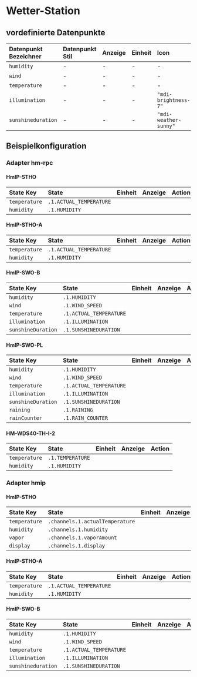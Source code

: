 # Wetter-Station

## vordefinierte Datenpunkte

| Datenpunkt Bezeichner | Datenpunkt Stil | Anzeige | Einheit | Icon | Icon Stil |
| :--- | :--- | :--- | :--- | :--- | :--- |
| `humidity` | - | - | - | - | - |
| `wind` | - | - | - | - | - |
| `temperature` | - | - | - | - | - |
| `illumination` | - | - | - | `"mdi-brightness-7"` | - |
| `sunshineduration` | - | - | - | `"mdi-weather-sunny"` | - |

## Beispielkonfiguration

### Adapter hm-rpc

#### HmIP-STHO

| State Key | State | Einheit | Anzeige | Action |
| :--- | :--- | :--- | :--- | :--- |
| `temperature` | `.1.ACTUAL_TEMPERATURE` |  |  |  |
| `humidity` | `.1.HUMIDITY` |  |  |  |

#### HmIP-STHO-A

| State Key | State | Einheit | Anzeige | Action |
| :--- | :--- | :--- | :--- | :--- |
| `temperature` | `.1.ACTUAL_TEMPERATURE` |  |  |  |
| `humidity` | `.1.HUMIDITY` |  |  |  |

#### HmIP-SWO-B

| State Key | State | Einheit | Anzeige | Action |
| :--- | :--- | :--- | :--- | :--- |
| `humidity` | `.1.HUMIDITY` |  |  |  |
| `wind` | `.1.WIND_SPEED` |  |  |  |
| `temperature` | `.1.ACTUAL_TEMPERATURE` |  |  |  |
| `illumination` | `.1.ILLUMINATION` |  |  |  |
| `sunshineDuration` | `.1.SUNSHINEDURATION` |  |  |  |

#### HmIP-SWO-PL

| State Key | State | Einheit | Anzeige | Action |
| :--- | :--- | :--- | :--- | :--- |
| `humidity` | `.1.HUMIDITY` |  |  |  |
| `wind` | `.1.WIND_SPEED` |  |  |  |
| `temperature` | `.1.ACTUAL_TEMPERATURE` |  |  |  |
| `illumination` | `.1.ILLUMINATION` |  |  |  |
| `sunshineDuration` | `.1.SUNSHINEDURATION` |  |  |  |
| `raining` | `.1.RAINING` |  |  |  |
| `rainCounter` | `.1.RAIN_COUNTER` |  |  |  |

#### HM-WDS40-TH-I-2

| State Key | State | Einheit | Anzeige | Action |
| :--- | :--- | :--- | :--- | :--- |
| `temperature` | `.1.TEMPERATURE` |  |  |  |
| `humidity` | `.1.HUMIDITY` |  |  |  |

### Adapter hmip

#### HmIP-STHO

| State Key | State | Einheit | Anzeige | Action |
| :--- | :--- | :--- | :--- | :--- |
| `temperature` | `.channels.1.actualTemperature` |  |  |  |
| `humidity` | `.channels.1.humidity` |  |  |  |
| `vapor` | `.channels.1.vaporAmount` |  |  |  |
| `display` | `.channels.1.display` |  |  |  |

#### HmIP-STHO-A

| State Key | State | Einheit | Anzeige | Action |
| :--- | :--- | :--- | :--- | :--- |
| `temperature` | `.1.ACTUAL_TEMPERATURE` |  |  |  |
| `humidity` | `.1.HUMIDITY` |  |  |  |

#### HmIP-SWO-B

| State Key | State | Einheit | Anzeige | Action |
| :--- | :--- | :--- | :--- | :--- |
| `humidity` | `.1.HUMIDITY` |  |  |  |
| `wind` | `.1.WIND_SPEED` |  |  |  |
| `temperature` | `.1.ACTUAL_TEMPERATURE` |  |  |  |
| `illumination` | `.1.ILLUMINATION` |  |  |  |
| `sunshineduration` | `.1.SUNSHINEDURATION` |  |  |  |

